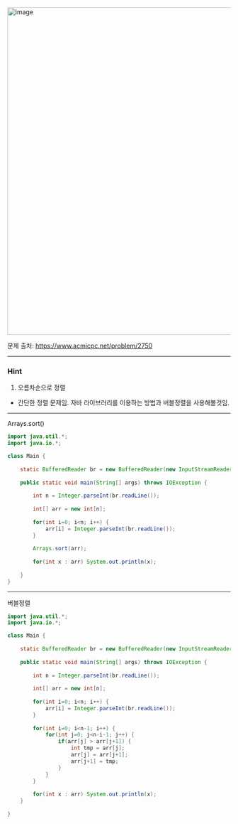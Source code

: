 <img width="910" height="737" alt="image" src="https://github.com/user-attachments/assets/03175d97-2524-4f1b-b241-559a6efa1142" />

문제 출처: https://www.acmicpc.net/problem/2750

---
### Hint

1. 오름차순으로 정렬

- 간단한 정렬 문제임. 자바 라이브러리를 이용하는 방법과 버블정렬을 사용해볼것임.

---

Arrays.sort()

```java
import java.util.*;
import java.io.*;

class Main {
    
    static BufferedReader br = new BufferedReader(new InputStreamReader(System.in));
    
    public static void main(String[] args) throws IOException {
        
        int n = Integer.parseInt(br.readLine());
        
        int[] arr = new int[n];
        
        for(int i=0; i<n; i++) {
            arr[i] = Integer.parseInt(br.readLine());
        }
        
        Arrays.sort(arr);
        
        for(int x : arr) System.out.println(x);
        
    }
}


```

---

버블정렬

```java
import java.util.*;
import java.io.*;

class Main {
    
    static BufferedReader br = new BufferedReader(new InputStreamReader(System.in));
    
    public static void main(String[] args) throws IOException {
        
        int n = Integer.parseInt(br.readLine());
        
        int[] arr = new int[n];
        
        for(int i=0; i<n; i++) {
            arr[i] = Integer.parseInt(br.readLine());
        }
        
        for(int i=0; i<n-1; i++) {
            for(int j=0; j<n-i-1; j++) {
                if(arr[j] > arr[j+1]) {
                    int tmp = arr[j];
                    arr[j] = arr[j+1];
                    arr[j+1] = tmp;
                }
            }
        }
        
        for(int x : arr) System.out.println(x);
    }
    
}


```